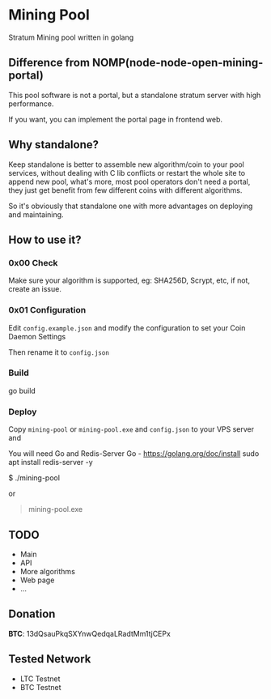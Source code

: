 # Mining Pool

Stratum Mining pool written in golang

## Difference from NOMP(node-node-open-mining-portal)

This pool software is not a portal, but a standalone stratum server with high performance.

If you want, you can implement the portal page in frontend web.

## Why standalone?

Keep standalone is better to assemble new algorithm/coin to your pool services, without dealing with C lib conflicts or restart the whole site to append new pool, what's more, most pool operators don't need a portal, they just get benefit from few different coins with different algorithms.

So it's obviously that standalone one with more advantages on deploying and maintaining.


## How to use it?

### 0x00 Check

Make sure your algorithm is supported, eg: SHA256D, Scrypt, etc, if not, create an issue. 

### 0x01 Configuration

Edit `config.example.json` and modify the configuration to set your Coin Daemon Settings 

Then rename it to `config.json` 

### Build

go build


### Deploy

Copy `mining-pool` or `mining-pool.exe` and `config.json` to your VPS server and  

You will need Go and Redis-Server
Go - https://golang.org/doc/install
sudo apt install redis-server -y

$ ./mining-pool

or

> mining-pool.exe


## TODO

- Main
- API
- More algorithms
- Web page
- ...

## Donation

**BTC**: 13dQsauPkqSXYnwQedqaLRadtMm1tjCEPx

## Tested Network
- LTC Testnet
- BTC Testnet
